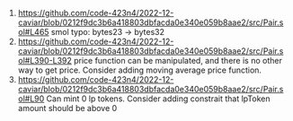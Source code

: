 1. https://github.com/code-423n4/2022-12-caviar/blob/0212f9dc3b6a418803dbfacda0e340e059b8aae2/src/Pair.sol#L465
 smol typo: bytes23 -> bytes32
2. https://github.com/code-423n4/2022-12-caviar/blob/0212f9dc3b6a418803dbfacda0e340e059b8aae2/src/Pair.sol#L390-L392
price function can be manipulated, and there is no other way to get price. Consider adding moving average price function.
3. https://github.com/code-423n4/2022-12-caviar/blob/0212f9dc3b6a418803dbfacda0e340e059b8aae2/src/Pair.sol#L90
Can mint 0 lp tokens. Consider adding constrait that lpToken amount should be above 0